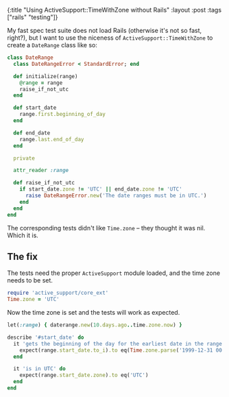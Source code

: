 {:title "Using ActiveSupport::TimeWithZone without Rails"
:layout :post
:tags ["rails" "testing"]}

My fast spec test suite does not load Rails (otherwise it's not so fast, right?), but I want to
use the niceness of `ActiveSupport::TimeWithZone` to create a `DateRange` class like so:

```ruby
class DateRange
  class DateRangeError < StandardError; end

  def initialize(range)
    @range = range
    raise_if_not_utc
  end

  def start_date
    range.first.beginning_of_day
  end

  def end_date
    range.last.end_of_day
  end

  private

  attr_reader :range

  def raise_if_not_utc
    if start_date.zone != 'UTC' || end_date.zone != 'UTC'
      raise DateRangeError.new('The date ranges must be in UTC.')
    end
  end
end
```

The corresponding tests didn't like `Time.zone` – they thought it was nil. Which it is.

## The fix

The tests need the proper `ActiveSupport` module loaded, and the time zone needs to be set.

```ruby
require 'active_support/core_ext'
Time.zone = 'UTC'
```

Now the time zone is set and the tests will work as expected.

```ruby
let(:range) { daterange.new(10.days.ago..time.zone.now) }

describe '#start_date' do
  it 'gets the beginning of the day for the earliest date in the range' do
    expect(range.start_date.to_i).to eq(Time.zone.parse('1999-12-31 00:00:00').to_i)
  end

  it 'is in UTC' do
    expect(range.start_date.zone).to eq('UTC')
  end
end
```
